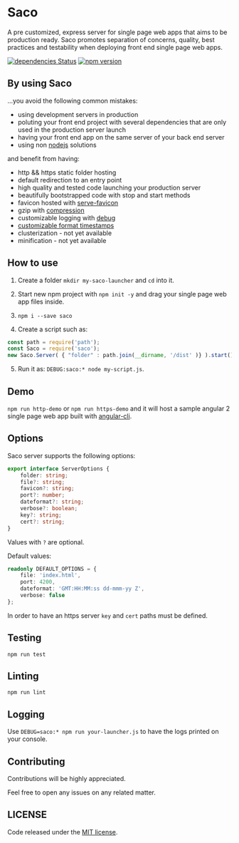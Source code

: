 # Saco

A pre customized, express server for single page web apps that aims to be production ready.
Saco promotes separation of concerns, quality, best practices and testability when deploying front end single page web apps. 

[![dependencies Status](https://david-dm.org/bertolo1988/saco/status.svg)](https://david-dm.org/bertolo1988/saco)
[![npm version](https://badge.fury.io/js/saco.svg)](https://badge.fury.io/js/saco)

## By using Saco

...you avoid the following common mistakes:

* using development servers in production
* poluting your front end project with several dependencies that are only used in the production server launch
* having your front end app on the same server of your back end server
* using non [nodejs](https://nodejs.org/en/) solutions

and benefit from having: 

* http && https static folder hosting
* default redirection to an entry point
* high quality and tested code launching your production server
* beautifully bootstrapped code with stop and start methods
* favicon hosted with [serve-favicon](https://github.com/expressjs/serve-favicon)
* gzip with [compression](https://github.com/expressjs/compression)
* customizable logging with [debug](https://github.com/visionmedia/debug)
* [customizable format timestamps](https://github.com/felixge/node-dateformat)
* clusterization - not yet available
* minification - not yet available

## How to use

1. Create a folder `mkdir my-saco-launcher` and `cd` into it.

2. Start new npm project with `npm init -y` and drag your single page web app files inside. 

3. `npm i --save saco`

4. Create a script such as:

```javascript
const path = require('path');
const Saco = require('saco');
new Saco.Server( { "folder" : path.join(__dirname, '/dist' )} ).start();
```

5. Run it as: `DEBUG:saco:* node my-script.js`.

## Demo

`npm run http-demo` or `npm run https-demo` and it will host a sample angular 2 single page web app built with [angular-cli](https://github.com/angular/angular-cli).

## Options

Saco server supports the following options:
```typescript
export interface ServerOptions {
    folder: string;
    file?: string;
    favicon?: string;
    port?: number;
    dateformat?: string;
    verbose?: boolean;
    key?: string;
    cert?: string;
}
```
Values with `?` are optional.

Default values:

```typescript
readonly DEFAULT_OPTIONS = {
    file: 'index.html',
    port: 4200,
    dateformat: 'GMT:HH:MM:ss dd-mmm-yy Z',
    verbose: false
};
```

In order to have an https server `key` and `cert` paths must be defined.

## Testing

`npm run test`

## Linting

`npm run lint`

## Logging

Use `DEBUG=saco:* npm run your-launcher.js` to have the logs printed on your console.

## Contributing

Contributions will be highly appreciated.

Feel free to open any issues on any related matter.

## LICENSE

Code released under the [MIT license](./LICENSE).